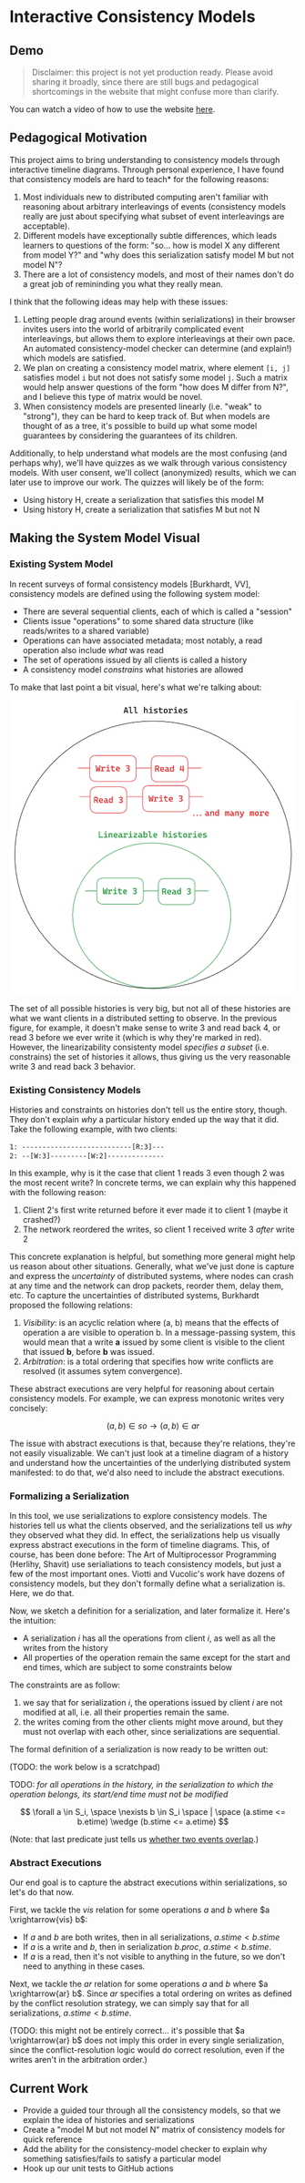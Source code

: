 # Interactive Consistency Models

## Demo

> Disclaimer: this project is not yet production ready. Please avoid sharing it broadly, since there are still bugs and pedagogical shortcomings in the website that might confuse more than clarify.

You can watch a video of how to use the website [here](https://www.loom.com/share/35d39938cac5467f8989c9a9f4ffaee7?sid=0b4e24da-e962-4904-a3a3-0c7af8dacf31).

## Pedagogical Motivation

This project aims to bring understanding to consistency models through interactive timeline diagrams. Through personal experience, I have found that consistency models are hard to teach\* for the following reasons:

1. Most individuals new to distributed computing aren't familiar with reasoning about arbitrary interleavings of events (consistency models really are just about specifying what subset of event interleavings are acceptable).
2. Different models have exceptionally subtle differences, which leads learners to questions of the form: "so... how is model X any different from model Y?" and "why does this serialization satisfy model M but not model N"?
3. There are a lot of consistency models, and most of their names don't do a great job of remininding you what they really mean.

I think that the following ideas may help with these issues:

1. Letting people drag around events (within serializations) in their browser invites users into the world of arbitrarily complicated event interleavings, but allows them to explore interleavings at their own pace. An automated consistency-model checker can determine (and explain!) which models are satisfied.
2. We plan on creating a consistency model matrix, where element `[i, j]` satisfies model `i` but not does not satisfy some model `j`. Such a matrix would help answer questions of the form "how does M differ from N?", and I believe this type of matrix would be novel.
3. When consistency models are presented linearly (i.e. "weak" to "strong"), they can be hard to keep track of. But when models are thought of as a tree, it's possible to build up what some model guarantees by considering the guarantees of its children.

Additionally, to help understand what models are the most confusing (and perhaps why), we'll have quizzes as we walk through various consistency models. With user consent, we'll collect (anonymized) results, which we can later use to improve our work. The quizzes will likely be of the form:

-   Using history H, create a serialization that satisfies this model M
-   Using history H, create a serialization that satisfies M but not N

## Making the System Model Visual

### Existing System Model

In recent surveys of formal consistency models [Burkhardt, VV], consistency models are defined using the following system model:

-   There are several sequential clients, each of which is called a "session"
-   Clients issue "operations" to some shared data structure (like reads/writes to a shared variable)
-   Operations can have associated metadata; most notably, a read operation also include _what_ was read
-   The set of operations issued by all clients is called a history
-   A consistency model _constrains_ what histories are allowed

To make that last point a bit visual, here's what we're talking about:

![A large circle representing all histories, and a smaller circle inside of it representing linearizable histories](./img/constraint.png)

The set of all possible histories is very big, but not all of these histories are what we want clients in a distributed setting to observe. In the previous figure, for example, it doesn't make sense to write 3 and read back 4, or read 3 before we ever write it (which is why they're marked in red). However, the linearizability consistenty model _specifies a subset_ (i.e. constrains) the set of histories it allows, thus giving us the very reasonable write 3 and read back 3 behavior.

### Existing Consistency Models

Histories and constraints on histories don't tell us the entire story, though. They don't explain _why_ a particular history ended up the way that it did. Take the following example, with two clients:

```
1: ---------------------------[R:3]---
2: --[W:3]---------[W:2]--------------
```

In this example, why is it the case that client 1 reads 3 even though 2 was the most recent write? In concrete terms, we can explain why this happened with the following reason:

1. Client 2's first write returned before it ever made it to client 1 (maybe it crashed?)
2. The network reordered the writes, so client 1 received write 3 _after_ write 2

This concrete explanation is helpful, but something more general might help us reason about other situations. Generally, what we've just done is capture and express the _uncertainty_ of distributed systems, where nodes can crash at any time and the network can drop packets, reorder them, delay them, etc. To capture the uncertainties of distributed systems, Burkhardt proposed the following relations:

1. _Visibility_: is an acyclic relation where (a, b) means that the effects of operation a are visible to operation b. In a message-passing system, this would mean that a write **a** issued by some client is visible to the client that issued **b**, before **b** was issued.
2. _Arbitration_: is a total ordering that specifies how write conflicts are resolved (it assumes sytem convergence).

These abstract executions are very helpful for reasoning about certain consistency models. For example, we can express monotonic writes very concisely:

$$
(a, b) \in so \longrightarrow (a, b) \in ar
$$

The issue with abstract executions is that, because they're relations, they're not easily visualizable. We can't just look at a timeline diagram of a history and understand how the uncertainties of the underlying distributed system manifested: to do that, we'd also need to include the abstract executions.

### Formalizing a Serialization

In this tool, we use serializations to explore consistency models. The histories tell us what the clients observed, and the serializations tell us _why_ they observed what they did. In effect, the serializations help us visually express abstract executions in the form of timeline diagrams. This, of course, has been done before: The Art of Multiprocessor Programming (Herlihy, Shavit) use serialiations to teach consistency models, but just a few of the most important ones. Viotti and Vucolic's work have dozens of consistency models, but they don't formally define what a serialization is. Here, we do that.

Now, we sketch a definition for a serialization, and later formalize it. Here's the intuition:

-   A serialization $i$ has all the operations from client $i$, as well as all the writes from the history
-   All properties of the operation remain the same except for the start and end times, which are subject to some constraints below

The constraints are as follow:

1. we say that for serialization $i$, the operations issued by client $i$ are not modified at all, i.e. all their properties remain the same.
2. the writes coming from the other clients might move around, but they must not overlap with each other, since serializations are sequential.

The formal definition of a serialization is now ready to be written out:

(TODO: the work below is a scratchpad)

TODO: _for all operations in the history, in the serialization to which the operation belongs, its start/end time must not be modified_

$$
\forall a \in S_i, \space \nexists b \in S_i  \space | \space (a.stime <= b.etime) \wedge (b.stime <= a.etime)
$$

(Note: that last predicate just tells us [whether two events overlap](https://stackoverflow.com/questions/325933/determine-whether-two-date-ranges-overlap).)

### Abstract Executions

Our end goal is to capture the abstract executions within serializations, so let's do that now.

First, we tackle the _vis_ relation for some operations $a$ and $b$ where $a \xrightarrow{vis} b$:

-   If $a$ and $b$ are both writes, then in all serializations, $a.stime < b.stime$
-   If $a$ is a write and $b$, then in serialization ${b.proc}$, $a.stime < b.stime$.
-   If $a$ is a read, then it's not visible to anything in the future, so we don't need to anything in these cases.

Next, we tackle the _ar_ relation for some operations $a$ and $b$ where $a \xrightarrow{ar} b$. Since _ar_ specifies a total ordering on writes as defined by the conflict resolution strategy, we can simply say that for all serializations, $a.stime < b.stime$.

(TODO: this might not be entirely correct... it's possible that $a \xrightarrow{ar} b$ does not imply this order in every single serialization, since the conflict-resolution logic would do correct resolution, even if the writes aren't in the arbitration order.)

## Current Work

-   Provide a guided tour through all the consistency models, so that we explain the idea of histories and serializations
-   Create a "model M but not model N" matrix of consistency models for quick reference
-   Add the ability for the consistency-model checker to explain why something satisfies/fails to satisfy a particular model
-   Hook up our unit tests to GitHub actions
